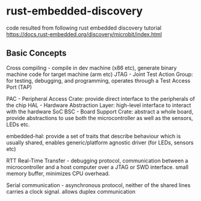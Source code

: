 # rust-embedded-discovery
code resulted from following rust embedded discovery tutorial
https://docs.rust-embedded.org/discovery/microbit/index.html

## Basic Concepts
Cross compiling - compile in dev machine (x86 etc), generate binary machine code for target machine (arm etc)
JTAG - Joint Test Action Group: for testing, debugging, and programming, operates through a Test Access Port (TAP)

PAC - Peripheral Access Crate: provide direct interface to the peripherals of the chip
HAL - Hardware Abstraction Layer: high-level interface to interact with the hardware SoC
BSC - Board Support Crate: abstract a whole board, provide abstractions to use both the microcontroller as well as the sensors, LEDs etc.

embedded-hal: provide a set of traits that describe behaviour which is usually shared, enables generic/platform agnostic driver (for LEDs, sensors etc)

RTT Real-Time Transfer - debugging protocol, communication between a microcontroller and a host computer over a JTAG or SWD interface. small memory buffer, minimizes CPU overhead.

Serial communication - asynchronous protocol, neither of the shared lines carries a clock signal. allows duplex communication
